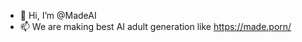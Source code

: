 - 👋 Hi, I’m @MadeAI
- 📫 We are making best AI adult generation like https://made.porn/

<!---
MadeAI/MadeAI is a ✨ special ✨ repository because its `README.md` (this file) appears on your GitHub profile.
You can click the Preview link to take a look at your changes.
--->
